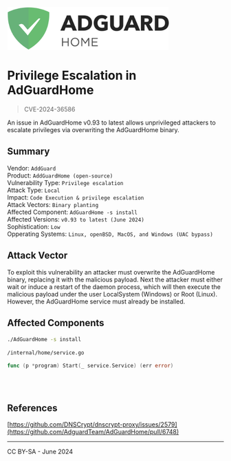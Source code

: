 <img style="height: 100px;" src="../images/adguardhome.png">

# Privilege Escalation in AdGuardHome
> CVE-2024-36586

An issue in AdGuardHome v0.93 to latest allows unprivileged attackers to escalate privileges via overwriting the AdGuardHome binary.

## Summary

Vendor: `AddGuard` </br>
Product: `AddGuardHome (open-source)` </br>
Vulnerability Type: `Privilege escalation` </br>
Attack Type: `Local` </br>
Impact: `Code Execution & privilege escalation` </br>
Attack Vectors: `Binary planting` </br>
Affected Component: `AdGuardHome -s install` </br>
Affected Versions: `v0.93 to latest (June 2024)` </br>
Sophistication: `Low` </br>
Opperating Systems: `Linux, openBSD, MacOS, and Windows (UAC bypass)` </br>

## Attack Vector

To exploit this vulnerability an attacker must overwrite the AdGuardHome binary, replacing it with the malicious payload. Next the attacker must either wait or induce a restart of the daemon process, which will then execute the malicious payload under the user LocalSystem (Windows) or Root (Linux). However, the AdGuardHome service must already be installed.

## Affected Components
```sh
./AdGuardHome -s install
```
```
/internal/home/service.go
```
```go
func (p *program) Start(_ service.Service) (err error)
```

</br>
</br>

## References
[https://github.com/DNSCrypt/dnscrypt-proxy/issues/2579](https://github.com/AdguardTeam/AdGuardHome/pull/6748)

---

CC BY-SA - June 2024
